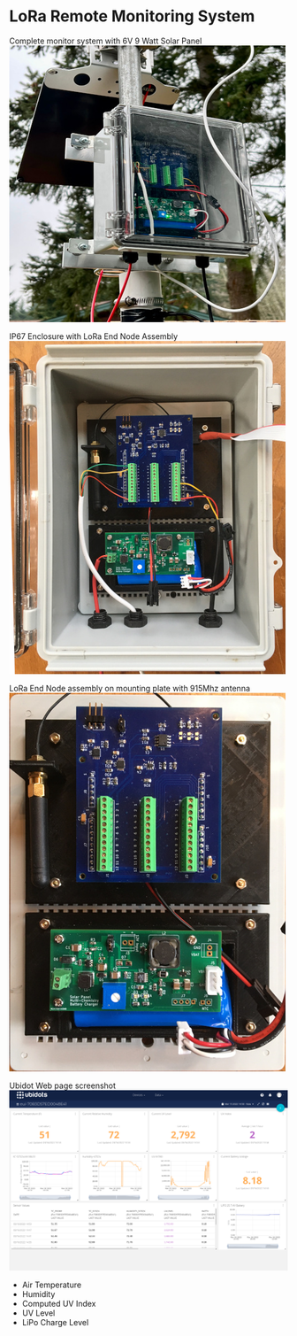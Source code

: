 # LoRa Remote Monitoring System

Complete monitor system with 6V 9 Watt Solar Panel
![LRMS_Station](/Photos/MonitorStation.JPG "IP67 Enclosure with LoRa Assembly")

IP67 Enclosure with LoRa End Node Assembly
![LRMS_Enclosure](/Photos/EnclBox.JPG "IP67 Enclosure with LoRa Assembly")

LoRa End Node assembly on mounting plate with 915Mhz antenna
![LRMS_MTGPlate](/Photos/EnclBaseMtg.JPG "LoRa Mounting Plate")

Ubidot Web page screenshot 
![LRMS_Ubidots](/Photos/ubidots_22_03_16.png "Ubidots Integration")

- Air Temperature
- Humidity
- Computed UV Index 
- UV Level
- LiPo Charge Level

